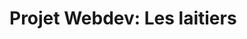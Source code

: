 
# Projet Webdev: Les laitiers



<!--step1 Etape 1: Mises en place d'une todo liste avec un système de connexion

Une tache a maintenant un nouvel attribut : statut qui peut avoir 4 valeurs : Absence de valeur, En 
attente, En cours, Terminé. L'affichage dans le navigateur doit se faire en fonction de ce statut. Il a 
donc fallu creer 4 "listes" en fonction des 4 statuts et modifier le statut de la tche lors de l'ajout grace
à  (ngModelChange)

